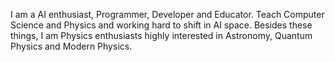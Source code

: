 I am a AI enthusiast, Programmer, Developer and Educator. Teach Computer Science and Physics and working hard to shift in AI space.
Besides these things, I am Physics enthusiasts highly interested in Astronomy, Quantum Physics and Modern Physics.